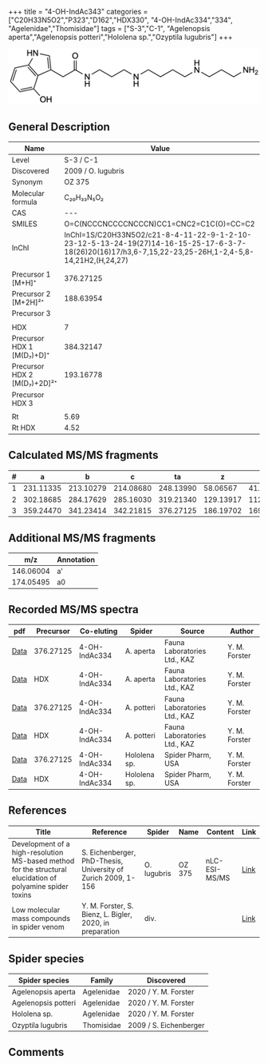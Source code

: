 +++
title = "4-OH-IndAc343"
categories = ["C20H33N5O2","P323","D162","HDX330",
"4-OH-IndAc334","334",
"Agelenidae","Thomisidae"]
tags = ["S-3","C-1",
"Agelenopsis aperta","Agelenopsis potteri","Hololena sp.","Ozyptila lugubris"]
+++

![](/img/4-OH-IndAc343.png)

## General Description

| Name                        | Value              |
|-----------------------------|--------------------|
| Level                       | S-3 / C-1                 |
| Discovered                  | 2009 / O. lugubris |
| Synonym                     | OZ 375             |
| Molecular formula           | C₂₀H₃₃N₅O₂         |
| CAS                         | ---                |
| SMILES | O=C(NCCCNCCCCNCCCN)CC1=CNC2=C1C(O)=CC=C2  |
| InChI  | InChI=1S/C20H33N5O2/c21-8-4-11-22-9-1-2-10-23-12-5-13-24-19(27)14-16-15-25-17-6-3-7-18(26)20(16)17/h3,6-7,15,22-23,25-26H,1-2,4-5,8-14,21H2,(H,24,27)  |
|                             |                    |
| Precursor 1 [M+H]⁺          | 376.27125        |
| Precursor 2 [M+2H]²⁺        | 188.63954        |
| Precursor 3                 |                    |
|                             |                    |
| HDX                         | 7                  |
| Precursor HDX 1 [M(D₇)+D]⁺   | 384.32147        |
| Precursor HDX 2 [M(D₇)+2D]²⁺ | 193.16778        |
| Precursor HDX 3             |                    |
|                             |                    |
| Rt                          | 5.69               |
| Rt HDX                      | 4.52               |

## Calculated MS/MS fragments

| # | a         | b         | c         | ta        | z         | y         | tz        |
|---|-----------|-----------|-----------|-----------|-----------|-----------|-----------|
| 1 | 231.11335 | 213.10279 | 214.08680 | 248.13990 | 58.06567 | 41.03912 | 75.09222 |
| 2 | 302.18685 | 284.17629 | 285.16030 | 319.21340 | 129.13917 | 112.11262 | 146.16572 |
| 3 | 359.24470 | 341.23414 | 342.21815 | 376.27125 | 186.19702 | 169.17047 | 203.22357 |

## Additional MS/MS fragments

| m/z | Annotation |
|-----|------------|
| 146.06004    | a'   |
| 174.05495    | a0   |

## Recorded MS/MS spectra

| pdf                                                              | Precursor | Co-eluting    | Spider    | Source                       | Author        |
|------------------------------------------------------------------|-----------|---------------|-----------|------------------------------|---------------|
| [Data](/pdf/A-aperta/376_4-OH-IndAc334_4-OH-IndAc343_Aa.pdf)     | 376.27125 | 4-OH-IndAc334 | A. aperta | Fauna Laboratories Ltd., KAZ | Y. M. Forster |
| [Data](/pdf/A-aperta/376_4-OH-IndAc334_4-OH-IndAc343_Aa_HDX.pdf) | HDX       | 4-OH-IndAc334 | A. aperta | Fauna Laboratories Ltd., KAZ | Y. M. Forster |
| [Data](/pdf/A-potteri/376_4-OH-IndAc334_4-OH-IndAc343_Ap.pdf) | 376.27125 | 4-OH-IndAc334          | A. potteri | Fauna Laboratories Ltd., KAZ | Y. M. Forster |
| [Data](/pdf/A-potteri/376_4-OH-IndAc334_4-OH-IndAc343_Ap_HDX.pdf) | HDX | 4-OH-IndAc334          | A. potteri | Fauna Laboratories Ltd., KAZ | Y. M. Forster |
| [Data](/pdf/Hololena-sp/376_4-OH-IndAc334_4-OH-IndAc343_Ho-sp.pdf) | 376.27125 | 4-OH-IndAc334          | Hololena sp. | Spider Pharm, USA | Y. M. Forster |
| [Data](/pdf/Hololena-sp/376_4-OH-IndAc334_4-OH-IndAc343_Ho-sp_HDX.pdf) | HDX | 4-OH-IndAc334          | Hololena sp. | Spider Pharm, USA | Y. M. Forster |

## References

| Title                                                                                                      | Reference                                                     | Spider      | Name   | Content       | Link                                                               |
|------------------------------------------------------------------------------------------------------------|---------------------------------------------------------------|-------------|--------|---------------|--------------------------------------------------------------------|
| Development of a high-resolution MS-based method for the structural elucidation of polyamine spider toxins | S. Eichenberger, PhD-Thesis, University of Zurich 2009, 1-156 | O. lugubris | OZ 375 | nLC-ESI-MS/MS | [Link](https://www.zora.uzh.ch/id/eprint/12787/1/Eichenberger.pdf) |
| Low molecular mass compounds in spider venom      | Y. M. Forster, S. Bienz, L. Bigler, 2020, in preparation          | div.       |   |   | [Link](unknown) |

## Spider species

| Spider species     | Family     | Discovered             |
|--------------------|------------|------------------------|
| Agelenopsis aperta | Agelenidae | 2020 / Y. M. Forster   |
| Agelenopsis potteri | Agelenidae | 2020 / Y. M. Forster |
| Hololena sp. | Agelenidae | 2020 / Y. M. Forster |
| Ozyptila lugubris  | Thomisidae | 2009 / S. Eichenberger |

## Comments